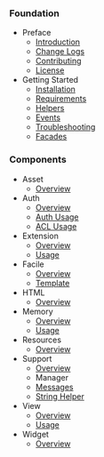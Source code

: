 ### Foundation
- Preface
  - [Introduction](/)
  - [Change Logs](/pages/changes)
  - [Contributing](/pages/contributing)
  - [License](/pages/license)
- Getting Started
  - [Installation](/pages/installation)
  - [Requirements](/pages/installation#requirement)
  - [Helpers](/pages/helpers)
  - [Events](/pages/events)
  - [Troubleshooting](/pages/troubleshoot)
  - [Facades](/pages/facades)

### Components
- Asset
  - [Overview](/pages/components/asset)
- Auth
  - [Overview](/pages/components/auth)
  - [Auth Usage](/pages/components/auth/usage)
  - [ACL Usage](/pages/components/auth/rbac)
- Extension
  - [Overview](/pages/components/extension)
  - [Usage](/pages/components/extension/usage)
- Facile
  - [Overview](/pages/components/facile)
  - [Template](/pages/components/facile/templating)
- HTML
  - [Overview](/pages/components/html) 
- Memory
  - [Overview](/pages/components/memory)
  - [Usage](/pages/components/memory/usage)
- Resources
  - [Overview](/pages/components/resources)
- Support
  - [Overview](/pages/components/support)
  - Manager
  - [Messages](/pages/components/support/messages)
  - [String Helper](/pages/components/support/str)
- View
  - [Overview](/pages/components/view)
  - [Usage](/pages/components/view/usage)
- Widget
  - [Overview](/pages/components/widget)
